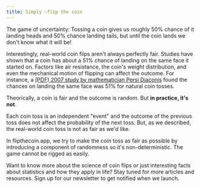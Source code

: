 ```yaml
---
title: Simply –flip the coin
---
```


The game of uncertainty: Tossing a coin gives us roughly 50% chance of it
landing heads and 50% chance landing tails, but until the coin lands we
don't know what it will be!

Interestingly, real-world coin flips aren't always perfectly fair. Studies have
shown that a coin has about a 51% chance of landing on the same face it started
on. Factors like air resistance, the coin's weight distribution, and
even the mechanical motion of flipping can affect the outcome. For instance, a
<a href="https://drive.google.com/file/d/13EB5xfJV1wpdELI1i7jFOY-qNndB9uFz/view" target="_blank">
(PDF) 2007 study by mathematician Persi Diaconis</a> found the
chances on landing the same face was 51% for natural coin tosses.

Theorically, a coin is fair and the outcome is random. But **in practice, it's not**.

Each coin toss is an independent "event" and the outcome of the previous
toss does not affect the probability of the next toss. But, as we described,
the real-world coin toss is not as fair as we'd like.

In flipthecoin.app, we try to make the coin toss as fair as possible
by introducing a component of randomness so it's non-deterministic. The game
cannot be rigged as easily.

Want to know more about the science of coin flips or just interesting facts
about statistics and how they apply in life? Stay tuned for more
articles and resources. Sign up for our newsletter to get notified when we
launch.
